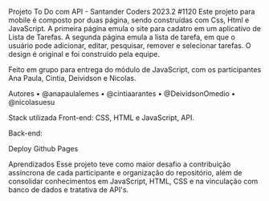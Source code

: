 Projeto To Do com API - Santander Coders 2023.2 #1120
Este projeto para mobile é composto por duas página, sendo construídas com Css, Html e JavaScript. A primeira página emula o site para cadatro em um aplicativo de Lista de Tarefas. A segunda página emula a lista de tarefa, em que o usuário pode adicionar, editar, pesquisar, remover e selecionar tarefas. O design é original e foi construído pela equipe.

Feito em grupo para entrega do módulo de JavaScript, com os participantes Ana Paula, Cintia, Deividson e Nicolas.

Autores
• @anapaulalemes • @cintiaarantes • @DeividsonOmedio • @nicolasuesu

Stack utilizada
Front-end: CSS, HTML e JavaScript, API.

Back-end:

Deploy
Github Pages

Aprendizados
Esse projeto teve como maior desafio a contribuição assíncrona de cada participante e organização do repositório, além de consolidar conhecimentos em JavaScript, HTML, CSS e na vinculação com banco de dados e tratativa de API's.
